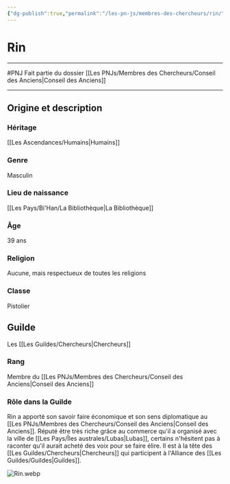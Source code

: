```yaml
---
{"dg-publish":true,"permalink":"/les-pn-js/membres-des-chercheurs/rin/"}
---
```


# Rin
---
#PNJ 
Fait partie du dossier [[Les PNJs/Membres des Chercheurs/Conseil des Anciens\|Conseil des Anciens]]

-------
## Origine et description
### Héritage
[[Les Ascendances/Humains\|Humains]]
### Genre
Masculin
### Lieu de naissance
[[Les Pays/Bi'Han/La Bibliothèque\|La Bibliothèque]]
### Âge
39 ans
### Religion
Aucune, mais respectueux de toutes les religions
### Classe
Pistolier
## Guilde
Les [[Les Guildes/Chercheurs\|Chercheurs]]
### Rang
Membre du [[Les PNJs/Membres des Chercheurs/Conseil des Anciens\|Conseil des Anciens]]
### Rôle dans la Guilde
Rin a apporté son savoir faire économique et son sens diplomatique au [[Les PNJs/Membres des Chercheurs/Conseil des Anciens\|Conseil des Anciens]]. Réputé être très riche grâce au commerce qu'il a organisé avec la ville de [[Les Pays/Îles australes/Lubas\|Lubas]], certains n'hésitent pas à raconter qu'il aurait acheté des voix pour se faire élire.
Il est à la tête des [[Les Guildes/Chercheurs\|Chercheurs]] qui participent à l'Alliance des [[Les Guildes/Guildes\|Guildes]].

![Rin.webp](/img/user/_Images/_PNJs/Rin.webp)